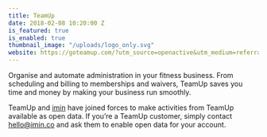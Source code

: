 ```yaml
---
title: TeamUp
date: 2018-02-08 10:20:00 Z
is_featured: true
is_enabled: true
thumbnail_image: "/uploads/logo_only.svg"
website: https://goteamup.com/?utm_source=openactive&utm_medium=referral&utm_campaign=openactive-website-profile
---
```


Organise and automate administration in your fitness business. From scheduling and billing to memberships and waivers, TeamUp saves you time and money by making your business run smoothly.

TeamUp and [imin](http://www.imin.co) have joined forces to make activities from TeamUp available as open data. If you’re a TeamUp customer, simply contact [hello@imin.co](mailto:hello@imin.co) and ask them to enable open data for your account.
